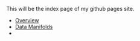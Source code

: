 This will be the index page of my github pages site.

* [Overview](overview.md)
* [Data Manifolds](data_manifolds.md)
* 

